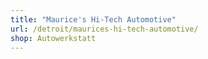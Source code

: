 ```yaml
---
title: "Maurice's Hi-Tech Automotive"
url: /detroit/maurices-hi-tech-automotive/
shop: Autowerkstatt
---
```

